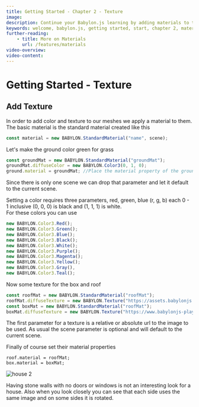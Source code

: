 ```yaml
---
title: Getting Started - Chapter 2 - Texture
image: 
description: Continue your Babylon.js learning by adding materials to the objects in your scene.
keywords: welcome, babylon.js, getting started, start, chapter 2, material, materials
further-reading:
    - title: More on Materials
      url: /features/materials
video-overview:
video-content:
---
```


# Getting Started - Texture

## Add Texture
In order to add color and texture to our meshes we apply a material to them. The basic material is the standard material created like this

```javascript
const material = new BABYLON.StandardMaterial("name", scene);
```
Let's make the ground color green for grass

```javascript
const groundMat = new BABYLON.StandardMaterial("groundMat");
groundMat.diffuseColor = new BABYLON.Color3(0, 1, 0);
ground.material = groundMat; //Place the material property of the ground
```
Since there is only one scene we can drop that parameter and let it default to the current scene.

Setting a color requires three parameters, red, green, blue (r, g, b) each 0 - 1 inclusive (0, 0, 0) is black and (1, 1, 1) is white.  
For these colors you can use
```javascript
new BABYLON.Color3.Red();
new BABYLON.Color3.Green();
new BABYLON.Color3.Blue();
new BABYLON.Color3.Black();
new BABYLON.Color3.White();
new BABYLON.Color3.Purple();
new BABYLON.Color3.Magenta();
new BABYLON.Color3.Yellow();
new BABYLON.Color3.Gray(),
new BABYLON.Color3.Teal();
```
Now some texture for the box and roof
```javascript
const roofMat = new BABYLON.StandardMaterial("roofMat");
roofMat.diffuseTexture = new BABYLON.Texture("https://assets.babylonjs.com/environments/roof.jpg", scene);
const boxMat = new BABYLON.StandardMaterial("roofMat");
boxMat.diffuseTexture = new BABYLON.Texture("https://www.babylonjs-playground.com/textures/floor.png");
```
The first parameter for a texture is a relative or absolute url to the image to be used. As usual the scene parameter is optional and will default to the current scene.

Finally of course set their material properties
```
roof.material = roofMat;
box.material = boxMat;
```

<Playground id="#KBS9I5#71" title="Adding Materials To Your Objects'" description="A playground demonstrating how to add materials to the objects in your scene." image="/img/playgroundsAndNMEs/gettingStartedMaterials.jpg"/>

![house 2](/img/getstarted/house2.png)

Having stone walls with no doors or windows is not an interesting look for a house. Also when you look closely you can see that each side uses the same image and on some sides it is rotated. 